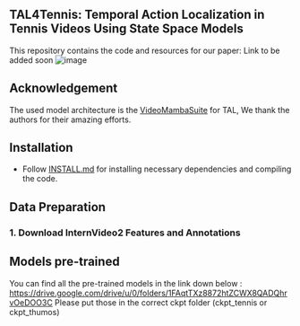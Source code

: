 ## TAL4Tennis: Temporal Action Localization in Tennis Videos Using State Space Models

This repository contains the code and resources for our paper: Link to be added soon
![image](https://github.com/user-attachments/assets/d8b82148-729e-481e-97e9-a2940513f1ab)

## Acknowledgement
The used model architecture is the [VideoMambaSuite](https://github.com/OpenGVLab/video-mamba-suite) for TAL, We thank the authors for their amazing efforts.

## Installation
* Follow [INSTALL.md](./INSTALL.md) for installing necessary dependencies and compiling the code.
## Data Preparation
### 1. Download InternVideo2 Features and Annotations


## Models pre-trained
You can find all the pre-trained models in the link down below : 
https://drive.google.com/drive/u/0/folders/1FAqtTXz8872htZCWX8QADQhrvOeDOO3C
Please put those in the correct ckpt folder (ckpt_tennis or ckpt_thumos)


